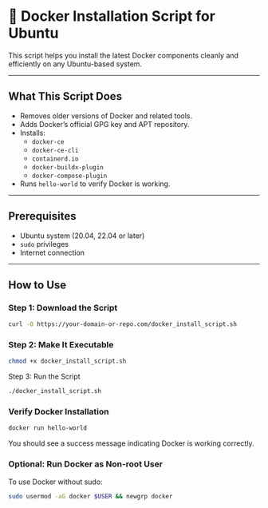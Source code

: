# 🚀 Docker Installation Script for Ubuntu

This script helps you install the latest Docker components cleanly and efficiently on any Ubuntu-based system.

---

## What This Script Does

- Removes older versions of Docker and related tools.
- Adds Docker’s official GPG key and APT repository.
- Installs:
  - `docker-ce`
  - `docker-ce-cli`
  - `containerd.io`
  - `docker-buildx-plugin`
  - `docker-compose-plugin`
- Runs `hello-world` to verify Docker is working.

---

## Prerequisites

- Ubuntu system (20.04, 22.04 or later)
- `sudo` privileges
- Internet connection

---

## How to Use

### Step 1: Download the Script

```bash
curl -O https://your-domain-or-repo.com/docker_install_script.sh
```

### Step 2: Make It Executable

```bash
chmod +x docker_install_script.sh
```

Step 3: Run the Script

```bash
./docker_install_script.sh
```

### Verify Docker Installation

```bash
docker run hello-world
```
You should see a success message indicating Docker is working correctly.

### Optional: Run Docker as Non-root User
To use Docker without sudo:

```bash
sudo usermod -aG docker $USER && newgrp docker
```

